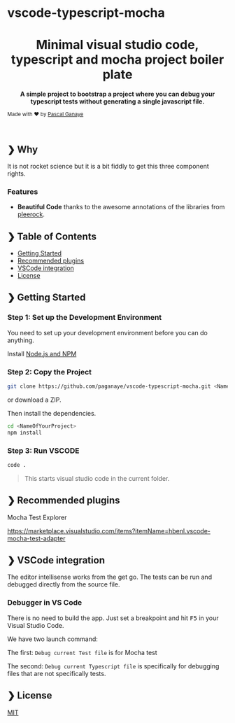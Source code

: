 # vscode-typescript-mocha

<h1 align="center">Minimal visual studio code, typescript and mocha project boiler plate</h1>

<p align="center">  
  <b>A simple project to bootstrap a project where you can debug your typescript tests without generating a single javascript file.</b></br>

  
  <sub>Made with ❤️ by <a href="https://github.com/paganaye">Pascal Ganaye</a></sub>
</p>

<br />

## ❯ Why

It is not rocket science but it is a bit fiddly to get this three component rights.

### Features

- **Beautiful Code** thanks to the awesome annotations of the libraries from [pleerock](https://github.com/pleerock).


## ❯ Table of Contents

- [Getting Started](#-getting-started)
- [Recommended plugins](#-recommended-plugins)
- [VSCode integration](#-vscode-integration)
- [License](#-license)


## ❯ Getting Started

### Step 1: Set up the Development Environment

You need to set up your development environment before you can do anything.

Install [Node.js and NPM](https://nodejs.org/en/download/)


### Step 2: Copy the Project

```bash
git clone https://github.com/paganaye/vscode-typescript-mocha.git <NameOfYourProject>
```
or download a ZIP. 

Then install the dependencies.

```bash
cd <NameOfYourProject>
npm install
```

### Step 3: Run VSCODE

```bash
code .
```

> This starts visual studio code in the current folder.

## ❯ Recommended plugins

Mocha Test Explorer

https://marketplace.visualstudio.com/items?itemName=hbenl.vscode-mocha-test-adapter

## ❯ VSCode integration

The editor intellisense works from the get go.
The tests can be run and debugged directly from the source file.


### Debugger in VS Code

There is no need to build the app.
Just set a breakpoint and hit <kbd>F5</kbd> in your Visual Studio Code.

We have two launch command:
    
The first: `Debug current Test file` is for Mocha test 

The second: `Debug current Typescript file` is specifically for debugging files that are not specifically tests. 

## ❯ License

[MIT](/LICENSE)